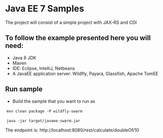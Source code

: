 # Java EE 7 Samples
  The project will consist  of a simple project with JAX-RS and CDI
  
## To follow the example presented here you will need:

* Java 8 JDK
* Maven
* IDE: Eclipse, IntelliJ, Netbeans
* A JavaEE application server: Wildfly, Payara, Glassfish, Apache TomEE
  
## Run sample

* Build the sample that you want to run as

  ``mvn clean package -P wildfly-swarm``
  
  ``java -jar target/javaee-swarm.jar``
  
 The endpoint is: http://localhost:8080/rest/calculate/doubleOf/10
  
